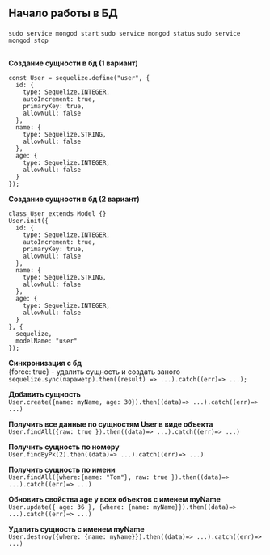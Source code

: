 ## Начало работы в БД
`sudo service mongod start`
`sudo service mongod status`
`sudo service mongod stop`



##

**Создание сущности в бд (1 вариант)**  
```
const User = sequelize.define("user", {
  id: {
    type: Sequelize.INTEGER,
    autoIncrement: true,
    primaryKey: true,
    allowNull: false
  },
  name: {
    type: Sequelize.STRING,
    allowNull: false
  },
  age: {
    type: Sequelize.INTEGER,
    allowNull: false
  }
});
```
**Создание сущности в бд (2 вариант)**  
```
class User extends Model {}
User.init({
  id: {
    type: Sequelize.INTEGER,
    autoIncrement: true,
    primaryKey: true,
    allowNull: false
  },
  name: {
    type: Sequelize.STRING,
    allowNull: false
  },
  age: {
    type: Sequelize.INTEGER,
    allowNull: false
  }
}, {
  sequelize,
  modelName: "user"
});
```
**Синхронизация с бд**  
{force: true} - удалить сущность и создать заного  
`sequelize.sync(параметр).then((result) => ...).catch((err)=> ...);`

**Добавить сущность**  
`User.create({name: myName, age: 30}).then((data)=> ...).catch((err)=> ...)`

**Получить все данные по сущностям User в виде объекта**  
`User.findAll({raw: true }).then((data)=> ...).catch((err)=> ...)`

**Получить сущность по номеру**  
`User.findByPk(2).then((data)=> ...).catch((err)=> ...)`

**Получить сущность по имени**  
`User.findAll({where:{name: "Tom"}, raw: true }).then((data)=> ...).catch((err)=> ...)`

**Обновить свойства age у всех объектов с именем myName**  
`User.update({ age: 36 }, {where: {name: myName}}).then((data)=> ...).catch((err)=> ...)`

**Удалить сущность c именем myName**  
`User.destroy({where: {name: myName}}).then((data)=> ...).catch((err)=> ...)`
<!--stackedit_data:
eyJoaXN0b3J5IjpbMTIxNjAzNzgwMiwtNTA2NTY2MTQ2LC0xNT
Q3ODc4MTU2LDQ5NzgxODgxMCwxMjg5NjEyNDI3XX0=
-->